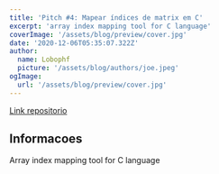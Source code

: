 ```yaml
---
title: 'Pitch #4: Mapear índices de matrix em C'
excerpt: 'array index mapping tool for C language'
coverImage: '/assets/blog/preview/cover.jpg'
date: '2020-12-06T05:35:07.322Z'
author:
  name: Lobophf
  picture: '/assets/blog/authors/joe.jpeg'
ogImage:
  url: '/assets/blog/preview/cover.jpg'
---
```


[Link repositorio ](https://github.com/lobophf/aimt)

## Informacoes

Array index mapping tool for C language
